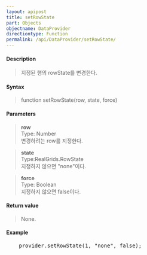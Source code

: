 ```yaml
---
layout: apipost
title: setRowState
part: Objects
objectname: DataProvider
directiontype: Function
permalink: /api/DataProvider/setRowState/
---
```



#### Description

> 지정된 행의 rowState를 변경한다.


#### Syntax

> function setRowState(row, state, force)

#### Parameters

> **row**  
> Type: Number  
> 변경하려는 row를 지정한다.  

> **state**  
> Type:RealGrids.RowState  
> 지정하지 않으면 "none"이다.  

> **force**  
> Type: Boolean  
> 지정하지 않으면 false이다.  


#### Return value

> None.  

#### Example

<pre class="prettyprint">
    provider.setRowState(1, "none", false);
</pre>

